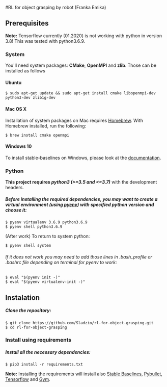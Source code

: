 #RL for object grasping by robot (Franka Emika)


## Prerequisites

**Note:** Tensorflow currently (01.2020) is not working with python in version 3.8! This was tested with python3.6.9.


### System

You'll need system packages: **CMake**, **OpenMPI** and **zlib**. Those can be installed as follows

#### Ubuntu

```
$ sudo apt-get update && sudo apt-get install cmake libopenmpi-dev python3-dev zlib1g-dev
```

#### Mac OS X
Installation of system packages on Mac requires [Homebrew](https://brew.sh). With Homebrew installed, run the following:
```
$ brew install cmake openmpi
```

#### Windows 10

To install stable-baselines on Windows, please look at the [documentation](https://stable-baselines.readthedocs.io/en/master/guide/install.html#prerequisites).


### Python

**This project requires _python3 (>=3.5 and <=3.7)_** with the development headers.

##### Before installing the required dependencies, you may want to create a virtual environment (using [pyenv](https://github.com/pyenv/pyenv)) with specified python version and choose it:
```
$ pyenv virtualenv 3.6.9 python3.6.9
$ pyenv shell python3.6.9
```
(After work) To return to system python:
```
$ pyenv shell system
```
###### If it does not work you may need to add those lines in *.bash_profile* or .bashrc file depending on terminal for pyenv to work:
    
```
$ eval "$(pyenv init -)"
$ eval "$(pyenv virtualenv-init -)"
```


## Instalation

##### Clone the repository:
```
$ git clone https://github.com/Sladzio/rl-for-object-grasping.git
$ cd rl-for-object-grasping
```

### Install using requirements
##### Install all the necessary dependencies:
```
$ pip3 install -r requirements.txt
```
**Note:** Installing the requirements will install also [Stable Baselines](https://github.com/hill-a/stable-baselines), [Pybullet](https://github.com/bulletphysics/bullet3), [Tensorflow](https://github.com/tensorflow/tensorflow) and [Gym](https://github.com/openai/gym).

